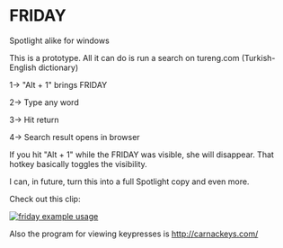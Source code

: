 # FRIDAY
Spotlight alike for windows



This is a prototype. All it can do is run a search on tureng.com (Turkish-English dictionary)

1-> "Alt + 1" brings FRIDAY

2-> Type any word

3-> Hit return

4-> Search result opens in browser

If you hit "Alt + 1" while the FRIDAY was visible, she will disappear. That hotkey basically toggles the visibility.

I can, in future, turn this into a full Spotlight copy and even more.


Check out this clip:

[![friday example usage](http://img.youtube.com/vi/1eJDl4ln5cA/0.jpg)](http://www.youtube.com/watch?v=1eJDl4ln5cA)

Also the program for viewing keypresses is http://carnackeys.com/
